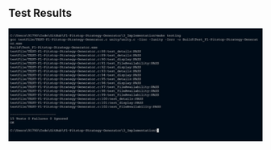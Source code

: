 ## Test Results


![TEST RESULTS](https://github.com/ShettyGaneshprasad/F1-Pitstop-Strategy-Generator/blob/Production/4_TestPlanAndOutput/Screenshot%202021-07-13%20164235.jpg)

<!-- ## When user gives wrong inputs


![WRONG INPUTS](https://github.com/)

## When there is overflow/underflow error


![underflow error](https://github.com)

# When user tries to quit

![QUIT](https://github.com/)

# Outputs

![TEST RESULTS](https://github.com/)

![TEST RESULTS](https://github.com/)
{"mode":"full","isActive":false} -->
